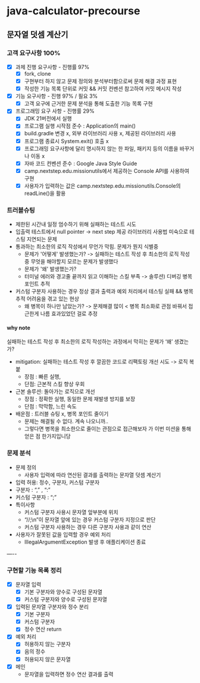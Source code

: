 # java-calculator-precourse

## 문자열 덧셈 계산기
### 고객 요구사항 100%
- [x] 과제 진행 요구사항 - 진행률 97%
  - [x] fork, clone
  - [x] 구현부터 하지 않고 문제 정의와 분석부터함으로써 문제 해결 과정 표현
  - [x] 작성한 기능 목록 단위로 커밋 && 커밋 컨벤션 참고하여 커밋 메시지 작성
- [x] 기능 요구사항 - 진행 97% / 필요 3%
  - [x] 고객 요구에 근거한 문제 분석을 통해 도출한 기능 목록 구현
- [x] 프로그래밍 요구 사항 - 진행률 29%
  - [x] JDK 21버전에서 실행
  - [x] 프로그램 실행 시작점 준수 : Application의 main()
  - [x] build.gradle 변경 x, 외부 라이브러리 사용 x, 제공된 라이브러리 사용
  - [x] 프로그램 종료시 System.exit() 호출 x
  - [x] 프로그래밍 요구사항에 달리 명시하지 않는 한 파일, 패키지 등의 이름을 바꾸거나 이동 x
  - [x] 자바 코드 컨벤션 준수 : Google Java Style Guide
  - [x] camp.nextstep.edu.missionutils에서 제공하는 Console API를 사용하여 구현
  - [x] 사용자가 입력하는 값은 camp.nextstep.edu.missionutils.Console의 readLine()을 활용

### 트러블슈팅
- 제한된 시간내 일정 엄수하기 위해 실패하는 테스트 시도
- 입출력 테스트에서 null pointer -> next step 제공 라이브러리 사용법 미숙으로 테스팅 지연되는 문제
- 통과하는 최소한의 로직 작성에서 무언가 막힘. 문제가 뭔지 식별중
  - 문제가 '어떻게' 발생했는가? -> 실패하는 테스트 작성 후 최소한의 로직 작성 중 무엇을 해야할지 모르는 문제가 발생했다
  - 문제가 '왜' 발생했는가?
  - 터미널 에러와 경고줄 끝까지 읽고 이해하는 스킬 부족 -> 솔루션) 디버깅 병목 포인트 추적
- 커스텀 구분자 사용하는 경우 정상 결과 출력과 예외 처리에서 테스팅 실패 && 병목 추적 어려움을 겪고 있는 현상
  - 왜 병목이 하나만 남았는가? -> 문제해결 많이 < 병목 최소화로 관점 바꿔서 접근한게 나름 효과있었던 걸로 추정
  

#### why note
실패하는 테스트 작성 후 최소한의 로직 작성하는 과정에서 막히는 문제가 ‘왜’ 생겼는가?
- mitigation: 실패하는 테스트 작성 후 깔끔한 코드로 리팩토링 개선 시도 -> 로직 복붙
  - 장점 : 빠른 실행,
  - 단점: 근본적 스킬 향상 우회
- 근본 솔루션: 돌아가는 로직으로 개선
  - 장점 : 정확한 실행, 동일한 문제 재발생 방지를 보장
  - 단점 : 막막함, 느린 속도
- 배운점 : 트러블 슈팅 x, 병목 포인트 줄이기
  - 문제는 해결될 수 없다. 계속 나오니까..
  - 그렇다면 병목을 최소한으로 줄이는 관점으로 접근해보자 가 이번 미션을 통해 얻은 점 한가지입니당

### 문제 분석
- 문제 정의
  - 사용자 입력에 따라 연산된 결과를 출력하는 문자열 덧셈 계산기
- 입력 허용: 정수, 구분자, 커스텀 구분자
- 구분자 : “,” , “:”
- 커스텀 구분자 : “;”
- 특이사항
  - 커스텀 구분자 사용시 문자열 앞부분에 위치
  - “//;\n”이 문자열 앞에 있는 경우 커스텀 구분자 지정으로 판단
  - 커스텀 구분자 사용하는 경우 다른 구분자 사용과 같이 연산
- 사용자가 잘못된 값을 입력할 경우 예외 처리
  - IllegalArgumentException 발생 후 애플리케이션 종료

—--


### 구현할 기능 목록 정리
- [x] 문자열 입력
    - [x] 기본 구분자와 양수로 구성된 문자열
    - [x] 커스텀 구분자와 양수로 구성된 문자열
- [x] 입력된 문자열 구분자와 정수 분리
  - [x] 기본 구분자
  - [x] 커스텀 구분자
  - [x] 정수 연산 return
- [x] 예외 처리
    - [x] 허용하지 않는 구분자
    - [x] 음의 정수
    - [x] 허용되지 않은 문자열
- [x] 메인
  - 문자열을 입력하면 정수 연산 결과를 출력
